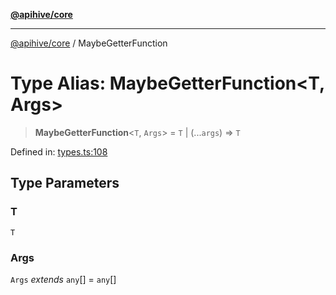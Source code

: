 [**@apihive/core**](../README.md)

***

[@apihive/core](../globals.md) / MaybeGetterFunction

# Type Alias: MaybeGetterFunction\<T, Args\>

> **MaybeGetterFunction**\<`T`, `Args`\> = `T` \| (...`args`) => `T`

Defined in: [types.ts:108](https://github.com/cleverplatypus/apihive-core/blob/07013091b03a0f47e51724fb271d78c36a50ebbd/src/types.ts#L108)

## Type Parameters

### T

`T`

### Args

`Args` *extends* `any`[] = `any`[]
